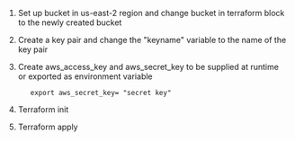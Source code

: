 1. Set up bucket in us-east-2 region and change bucket in terraform block to the newly created bucket

2. Create a key pair and change the "keyname" variable to the name of the key pair

3. Create aws_access_key and aws_secret_key to be supplied at runtime or exported as environment variable
	```export aws_access_key= "access key"
       export aws_secret_key= "secret key"
	 ```

4. Terraform init

5. Terraform apply